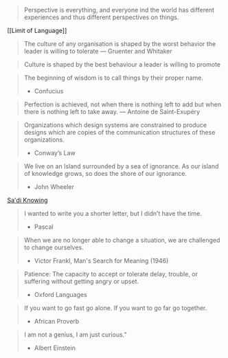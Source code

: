 > Perspective is everything, and everyone ind the world has different experiences and thus different perspectives on things.

[[Limit of Language]]

>The culture of any organisation is shaped by the worst behavior the leader is willing to tolerate 
 — Gruenter and Whitaker
  
>Culture is shaped by the best behaviour a leader is willing to promote

> The beginning of wisdom is to call things by their proper name.
> - Confucius


> Perfection is achieved, not when there is nothing left to add but when there is nothing left to take away.
> — Antoine de Saint-Exupéry

> Organizations which design systems are constrained to produce designs which are copies of the communication structures of these organizations.
> - Conway’s Law

> We live on an Island surrounded by a sea of ignorance. As our island of knowledge grows, so does the shore of our ignorance.
> 
> - John Wheeler

[Sa'di Knowing](https://ganjoor.net/saadi/boostan/bab4/sh15)

> I wanted to write you a shorter letter, but I didn’t have the time.
> - Pascal

> When we are no longer able to change a situation, we are challenged to change ourselves.
> - Victor Frankl, Man's Search for Meaning (1946)

> Patience: The capacity to accept or tolerate delay, trouble, or suffering without getting angry or upset.
> - Oxford Languages

> If you want to go fast go alone. If you want to go far go together.
> - African Proverb

> I am not a genius, I am just curious.”
> - Albert Einstein
